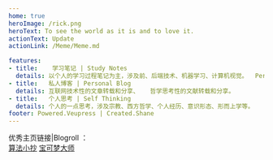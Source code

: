 ```yaml
---
home: true
heroImage: /rick.png
heroText: To see the world as it is and to love it. 
actionText: Update
actionLink: /Meme/Meme.md

features:
- title:    学习笔记 | Study Notes
  details: 以个人的学习过程笔记为主，涉及前、后端技术、机器学习、计算机视觉。  Personal study notes, involving Software Engineering, Machine Learning, Computer Vision, etc.
- title:   私人博客 | Personal Blog
  details: 互联网技术性的文章转载和分享、   哲学思考性的文献转载和分享。                Internet technical articles sharing and philosophical literature sharing Blog.
- title:   个人思考 | Self Thinking
  details: 个人的一点思考，涉及宗教、西方哲学、个人经历、意识形态、形而上学等。     Involving religion, Western philosophy, personal experience, ideology, metaphysics, etc.
footer: Powered.Veupress | Created.Shane
---
```

优秀主页链接|Blogroll ：<br>
[算法小抄](https://labuladong.gitbook.io/algo/)
[宝可梦大师](http://speech.ee.ntu.edu.tw/~tlkagk/)
